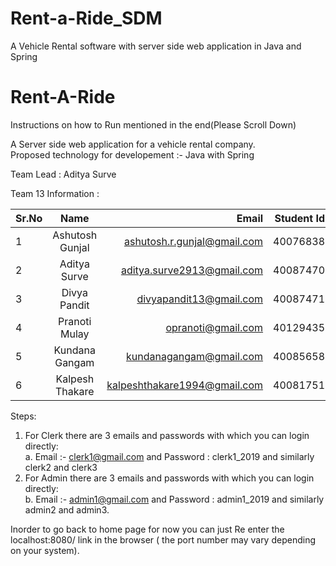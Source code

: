 # Rent-a-Ride_SDM
A Vehicle Rental software with server side web application in Java and Spring
# Rent-A-Ride

Instructions on how to Run mentioned  in the end(Please Scroll Down) 

A Server side web application for a vehicle rental company.  
Proposed technology for developement :- Java with Spring 
 
 Team Lead : Aditya Surve
 
 Team 13 Information :

| Sr.No  | Name             | Email                          |  Student Id  |
| ------ |:----------------:| ------------------------------:| ------------:|
| 1      | Ashutosh Gunjal  | ashutosh.r.gunjal@gmail.com    |  40076838    |
| 2      | Aditya Surve     | aditya.surve2913@gmail.com     |  40087470    |
| 3      | Divya Pandit     | divyapandit13@gmail.com        |  40087471    |
| 4      | Pranoti Mulay    | opranoti@gmail.com             |  40129435    |
| 5      | Kundana Gangam   | kundanagangam@gmail.com        |  40085658    |
| 6      | Kalpesh Thakare  | kalpeshthakare1994@gmail.com   |  40081751    |  



Steps: 
1. For Clerk there are 3 emails and passwords with which you can login directly:  
a. Email :- clerk1@gmail.com and Password : clerk1_2019  and similarly clerk2 and clerk3 
2. For Admin there are 3 emails and passwords with which you can login directly:  
b. Email :- admin1@gmail.com and Password : admin1_2019  and similarly admin2 and admin3.  

Inorder to go back to home page for now you can just Re enter the localhost:8080/ link in the browser ( the port number may vary depending on your system).

